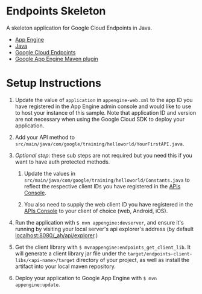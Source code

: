 # Endpoints Skeleton

A skeleton application for Google Cloud Endpoints in Java.

- [App Engine][1]
- [Java][2]
- [Google Cloud Endpoints][3]
- [Google App Engine Maven plugin][4]


# Setup Instructions

1. Update the value of `application` in `appengine-web.xml` to the app ID you have registered in the App Engine admin console
   and would like to use to host your instance of this sample.
   Note that application ID and version are not necessary when using the Google Cloud SDK to deploy your application.

2. Add your API method to `src/main/java/com/google/training/helloworld/YourFirstAPI.java`.

3. *Optional step*: these sub steps are not required but you need this if you want to have auth protected methods.

    1. Update the values in `src/main/java/com/google/training/helloworld/Constants.java` to reflect the respective client IDs you have registered in the
       [APIs Console][6].

    2. You also need to supply the web client ID you have registered in the [APIs Console][4] to your client of choice (web, Android,
       iOS).

4. Run the application with `$ mvn appengine:devserver`, and ensure it's running by visiting your local server's api explorer's address (by
   default [localhost:8080/_ah/api/explorer][5].)

5. Get the client library with `$ mvnappengine:endpoints_get_client_lib`.
   It will generate a client library jar file under the `target/endpoints-client-libs/<api-name>/target` directory of your project, as well as install the artifact into your local maven repository.

6. Deploy your application to Google App Engine with `$ mvn appengine:update`.

[1]: https://developers.google.com/appengine
[2]: http://java.com/en/
[3]: https://developers.google.com/appengine/docs/java/endpoints/
[4]: https://developers.google.com/appengine/docs/java/tools/maven
[5]: https://localhost:8080/_ah/api/explorer
[6]: https://console.developers.google.com/
